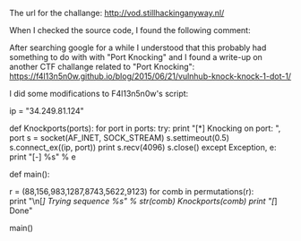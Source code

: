 The url for the challange: http://vod.stillhackinganyway.nl/

When I checked the source code, I found the following comment:

<!-- *Knock Knock* 88 156 983 1287 8743 5622 9123 -->

After searching google for a while I understood that this probably had something to do with with "Port Knocking" and I found a write-up on another CTF challange related to "Port Knocking": https://f4l13n5n0w.github.io/blog/2015/06/21/vulnhub-knock-knock-1-dot-1/

I did some modifications to F4l13n5n0w's script:

ip = "34.249.81.124"            

def Knockports(ports):
  for port in ports:
      try:
          print "[*] Knocking on port: ", port
          s = socket(AF_INET, SOCK_STREAM)
          s.settimeout(0.5)          
          s.connect_ex((ip, port))
          print s.recv(4096)
          s.close()
      except Exception, e:
          print "[-] %s" % e

def main():
  
  r = (88,156,983,1287,8743,5622,9123)
  for comb in permutations(r):      
      print "\n[*] Trying sequence %s" % str(comb)
      Knockports(comb)
  print "[*] Done"

main()



